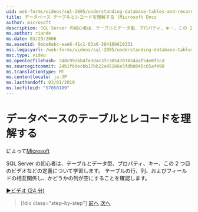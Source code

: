 ```yaml
---
uid: web-forms/videos/sql-2005/understanding-database-tables-and-records
title: データベース テーブルとレコードを理解する |Microsoft Docs
author: microsoft
description: SQL Server の初心者は、テーブルとデータ型、プロパティ、キー、この 2 つ目のビデオなどの定義について学習します。 方法については、テーブルの行、列をしています.
ms.author: riande
ms.date: 03/29/2006
ms.assetid: 9ebe8ebc-eae6-41c1-83a6-38410b610331
msc.legacyurl: /web-forms/videos/sql-2005/understanding-database-tables-and-records
msc.type: video
ms.openlocfilehash: 348c9976b4fe3dac3fc3854707834aaf54e0f5cd
ms.sourcegitcommit: 24b1f6decbb17bb22a45166e5fdb0845c65af498
ms.translationtype: MT
ms.contentlocale: ja-JP
ms.lasthandoff: 03/01/2019
ms.locfileid: "57058189"
---
```

<a name="understanding-database-tables-and-records"></a>データベースのテーブルとレコードを理解する
====================
によって[Microsoft](https://github.com/microsoft)

SQL Server の初心者は、テーブルとデータ型、プロパティ、キー、この 2 つ目のビデオなどの定義について学習します。 テーブルの行、列、およびフィールドの相互関係し、かどうかの列が空にすることを確認します。

[&#9654;ビデオ (24 分)](https://channel9.msdn.com/Blogs/ASP-NET-Site-Videos/understanding-database-tables-and-records)

> [!div class="step-by-step"]
> [前へ](what-is-a-database.md)
> [次へ](more-about-column-data-types-and-other-properties.md)
